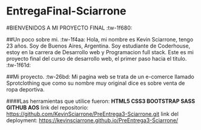 # EntregaFinal-Sciarrone
#BIENVENIDOS A MI PROYECTO FINAL    :tw-1f680: 

##Un poco sobre mi.    :tw-1f4aa:
Hola, mi nombre es Kevin Sciarrone, tengo 23 años. Soy de Buenos Aires, Argentina. Soy estudiante de Coderhouse, estoy en la carrera de Desarrollo web y Programacion full stack.
Este es mi proyecto final del curso de desarrollo web, el primer paso hacia el titulo.    :tw-1f61d:

##Mi proyecto.   :tw-26bd:
Mi pagina web se trata de un e-comerce llamado Sprotclothing que como su nombre muy original dice es sobre venta de ropa deportiva.

####Las herramientas que utilice fueron:
**HTML5
CSS3
BOOTSTRAP
SASS
GITHUB
AOS**
link del repositorio: https://github.com/KevinSciarrone/PreEntrega3-Sciarrone.git
link del deployment: https://kevinsciarrone.github.io/PreEntrega3-Sciarrone/

